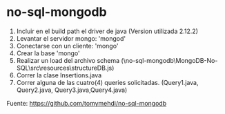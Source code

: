 no-sql-mongodb
==============

1) Incluir en el build path el driver de java (Version utilizada 2.12.2)
2) Levantar el servidor mongo: 'mongod'
3) Conectarse con un cliente: 'mongo'
4) Crear la base 'mongo'
5) Realizar un load del archivo schema (\no-sql-mongodb\MongoDB-No-SQL\src\resources\structureDB.js)
6) Correr la clase Insertions.java
7) Correr alguna de las cuatro(4) queries solicitadas. (Query1.java, Query2.java, Query3.java,Query4.java)

Fuente:
	https://github.com/tomymehdi/no-sql-mongodb